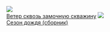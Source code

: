 ![](/books/foreign_fantasy/Стивен%20Кинг/Ветер%20сквозь%20замочную%20скважину.jpg)  
[Ветер сквозь замочную скважину](/books/foreign_fantasy/Стивен%20Кинг/Ветер%20сквозь%20замочную%20скважину)
![](/books/foreign_fantasy/Стивен%20Кинг/Сезон%20дождя%20(сборник).jpg)  
[Сезон дождя (сборник)](/books/foreign_fantasy/Стивен%20Кинг/Сезон%20дождя%20(сборник))